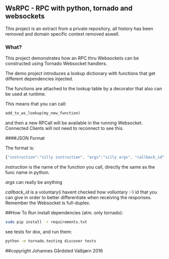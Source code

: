 ## WsRPC - RPC with python, tornado and websockets

This project is an extract from a private repository, all history has been removed and domain specific context removed aswell.

### What?

This project demonstrates how an RPC thru Websockets can be constructed using Tornado Websocket handlers.

The demo project introduces a lookup dictionary with functions that get different dependencies injected.

The functions are attached to the lookup table by a decorator that also can be used at runtime.

This means that you can call:

```python
add_to_ws_lookup(my_new_function)
```

and then a new RPCall will be available in the running Websocket. Connected Clients will not need to reconnect to see this.

####JSON Format

The format is:

```javascript
{"instruction":"silly instruction", "args":"silly args", "callback_id":"34_callme"}
```

*instruction* is the name of the function you call, directly the same as the func name in python.

*args* can really be anything

*callback_id* is a voluntary(i havent checked how volluntary :-) id that you can give in order to better differentiate when receiving the responses. Remember the Websocket is full-duplex.

##How To Run
install dependencies (atm. only tornado):

```bash
sudo pip install -r requirements.txt
```

see tests for dox, and run them:

```bash
python -m tornado.testing discover tests
```

##copyright
Johannes Gårdsted Valbjørn 2016
